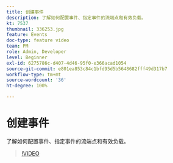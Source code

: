 ```yaml
---
title: 创建事件
description: 了解如何配置事件、指定事件的流端点和有效负载。
kt: 7537
thumbnail: 336253.jpg
feature: Events
doc-type: feature video
team: PM
role: Admin, Developer
level: Beginner
exl-id: 6275786c-d407-4d46-95f0-e366acad1054
source-git-commit: e801ea853c84c1bfd95d5b5648682fff49d317b7
workflow-type: tm+mt
source-wordcount: '36'
ht-degree: 100%

---
```


# 创建事件

了解如何配置事件、指定事件的流端点和有效负载。

>[!VIDEO](https://video.tv.adobe.com/v/336253?quality=12&learn=on)
